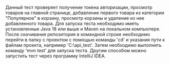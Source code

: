 Данный тест проверяет получение токена авторизации, просмотр товаров на главной странице, добавление первого товара из категории "Популярное" в корзину, просмотр корзины и удаление из нее добавленного товара.
Для запуска теста необходимо иметь установленные Java 18 или выше и Maven на локальном компьютере.
После скачивания репозитория в командной строке необходимо перейти в папку с проектом с помощью команды 'cd' и указания пути к файлам проекта, например 'C:\api_test'.
Затем необходимо выполнить команду 'mvn test' для запуска теста.
Другим способом можно запустить тест через программу IntelliJ IDEA.
